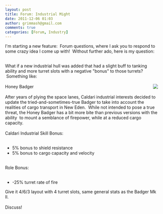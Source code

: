 ```yaml
---
layout: post
title: Forum: Industrial Might
date: 2011-12-06 01:03
author: grimmash@gmail.com
comments: true
categories: [Forum, Industry]
---
```

I'm starting a new feature: &nbsp;Forum questions, where I ask you to respond to some crazy idea I come up with! &nbsp;Without further ado, here is my question:<br /><div><br /></div><div>What if a new industrial hull was added that had a slight buff to tanking ability and more turret slots with a negative "bonus" to those turrets? &nbsp;Something like:<br /><br /><a href="http://grimmash.com/wp-content/uploads/2011/12/badgermk21.jpg" style="clear: right; float: right; margin-bottom: 1em; margin-left: 1em;"><img border="0" src="http://grimmash.com/wp-content/uploads/2011/12/badgermk21.jpg" /></a>Honey Badger<br /><br />After years of plying the space lanes, Caldari industrial interests decided to update the tried-and-sometimes-true Badger to take into account the realities of cargo transport in New Eden. &nbsp;While not intended to pose a true threat, the Honey Badger has a bit more bite than previous versions with the ability &nbsp;to mount a semblance of firepower, while at a reduced cargo capacity.<br /><br />Caldari Industrial Skill Bonus:<br /><br /><ul><li>5% bonus to shield resistance</li><li>5% bonus to cargo capacity and velocity</li></ul><br /><div>Role Bonus:<br /><br /><ul><li>-25% turret rate of fire</li></ul><div>Give it 4/6/3 layout with 4 turret slots, same general stats as the Badger Mk II.</div><div><br /></div><div>Discuss!</div></div><div><br /></div></div>
